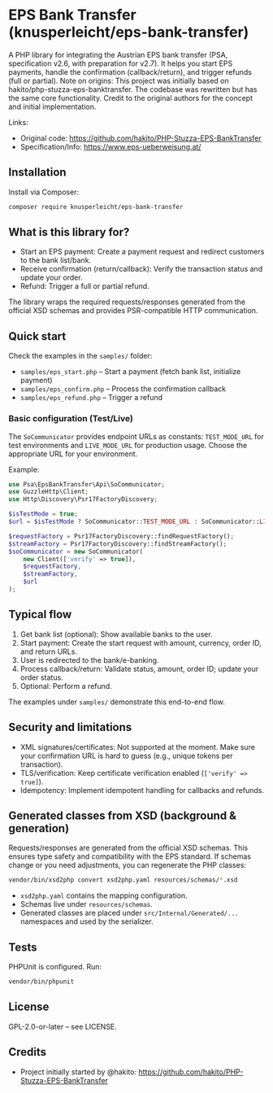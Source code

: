 # EPS Bank Transfer (knusperleicht/eps-bank-transfer)

A PHP library for integrating the Austrian EPS bank transfer (PSA, specification v2.6, with preparation for v2.7). It
helps you start EPS payments, handle the confirmation (callback/return), and trigger refunds (full or partial).
Note on origins: This project was initially based on hakito/php-stuzza-eps-banktransfer. The codebase was rewritten but
has the same core functionality. Credit to the original authors for the concept and initial implementation.

Links:
- Original code: https://github.com/hakito/PHP-Stuzza-EPS-BankTransfer
- Specification/Info: https://www.eps-ueberweisung.at/

## Installation

Install via Composer:

```sh
composer require knusperleicht/eps-bank-transfer
```

## What is this library for?

- Start an EPS payment: Create a payment request and redirect customers to the bank list/bank.
- Receive confirmation (return/callback): Verify the transaction status and update your order.
- Refund: Trigger a full or partial refund.

The library wraps the required requests/responses generated from the official XSD schemas and provides PSR-compatible HTTP communication.

## Quick start

Check the examples in the `samples/` folder:
- `samples/eps_start.php` – Start a payment (fetch bank list, initialize payment)
- `samples/eps_confirm.php` – Process the confirmation callback
- `samples/eps_refund.php` – Trigger a refund

### Basic configuration (Test/Live)

The `SoCommunicator` provides endpoint URLs as constants: `TEST_MODE_URL` for test environments and
`LIVE_MODE_URL` for production usage. Choose the appropriate URL for your environment.

Example:
```php
use Psa\EpsBankTransfer\Api\SoCommunicator;
use GuzzleHttp\Client;
use Http\Discovery\Psr17FactoryDiscovery;

$isTestMode = true;
$url = $isTestMode ? SoCommunicator::TEST_MODE_URL : SoCommunicator::LIVE_MODE_URL;

$requestFactory = Psr17FactoryDiscovery::findRequestFactory();
$streamFactory = Psr17FactoryDiscovery::findStreamFactory();
$soCommunicator = new SoCommunicator(
    new Client(['verify' => true]),
    $requestFactory,
    $streamFactory,
    $url
);
```

## Typical flow

1. Get bank list (optional): Show available banks to the user.
2. Start payment: Create the start request with amount, currency, order ID, and return URLs.
3. User is redirected to the bank/e-banking.
4. Process callback/return: Validate status, amount, order ID; update your order status.
5. Optional: Perform a refund.

The examples under `samples/` demonstrate this end-to-end flow.

## Security and limitations

- XML signatures/certificates: Not supported at the moment. Make sure your confirmation URL is hard to guess (e.g., unique tokens per transaction).
- TLS/verification: Keep certificate verification enabled (`['verify' => true]`).
- Idempotency: Implement idempotent handling for callbacks and refunds.

## Generated classes from XSD (background & generation)

Requests/responses are generated from the official XSD schemas. This ensures type safety and compatibility with the EPS standard. If schemas change or you need adjustments, you can regenerate the PHP classes:

```sh
vendor/bin/xsd2php convert xsd2php.yaml resources/schemas/*.xsd
```

- `xsd2php.yaml` contains the mapping configuration.
- Schemas live under `resources/schemas`.
- Generated classes are placed under `src/Internal/Generated/...` namespaces and used by the serializer.

## Tests

PHPUnit is configured. Run:

```sh
vendor/bin/phpunit
```

## License

GPL-2.0-or-later – see LICENSE.

## Credits

- Project initially started by @hakito: https://github.com/hakito/PHP-Stuzza-EPS-BankTransfer
